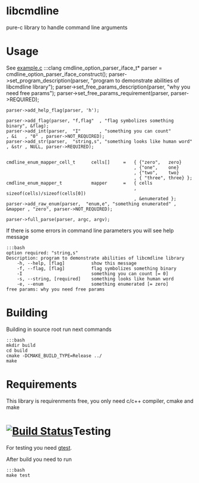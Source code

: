 libcmdline
==========
pure-c library to handle command line arguments

Usage
=====
See [example.c](https://bitbucket.org/whalebot_helmsman/libcmdline/src/ba05097855e23daad62daf08e70bf2cdca593b48/example/example.c?at=default)
    :::clang
    cmdline_option_parser_iface_t*  parser  =   cmdline_option_parser_iface_construct();
    parser->set_program_description(parser, "program to demonstrate abilities of libcmdline library");
    parser->set_free_params_description(parser, "why you need free params");
    parser->set_free_params_requirement(parser, parser->REQUIRED);

    parser->add_help_flag(parser, 'h');

    parser->add_flag(parser, "f,flag"  , "flag symbolizes something binary", &flag);
    parser->add_int(parser,  "I"       , "something you can count"         , &i   , "0" , parser->NOT_REQUIRED);
    parser->add_str(parser,  "string,s", "something looks like human word" , &str , NULL, parser->REQUIRED);


    cmdline_enum_mapper_cell_t      cells[]     =   { {"zero",   zero}
                                                    , {"one",    one}
                                                    , {"two",    two}
                                                    , { "three", three} };
    cmdline_enum_mapper_t           mapper      =   { cells
                                                    , sizeof(cells)/sizeof(cells[0])
                                                    , &enumerated };
    parser->add_raw_enum(parser,  "enum,e", "something enumerated" , &mapper , "zero", parser->NOT_REQUIRED);

    parser->full_parse(parser, argc, argv);

If there is some errors in command line parameters you will see help message

    :::bash
    option required: "string,s"
    Description: program to demonstrate abilities of libcmdline library
        -h, --help, [flag]          show this message
        -f, --flag, [flag]          flag symbolizes something binary
        -I                          something you can count [= 0]
        -s, --string, [required]    something looks like human word
        -e, --enum                  something enumerated [= zero]
    free params: why you need free params

Building
============
Building in source root run next commands

    :::bash
    mkdir build
    cd build
    cmake -DCMAKE_BUILD_TYPE=Release ../
    make

Requirements
============
This library is requirenments free, you only need c/c++ compiler, cmake and make

[![Build Status](https://drone.io/bitbucket.org/whalebot_helmsman/libcmdline/status.png)](https://drone.io/bitbucket.org/whalebot_helmsman/libcmdline/latest)Testing
=======

For testing you need [gtest](http://code.google.com/p/googletest/).

After build you need to run

    :::bash
    make test


